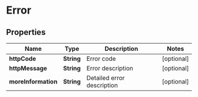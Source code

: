

# Error


## Properties

| Name | Type | Description | Notes |
|------------ | ------------- | ------------- | -------------|
|**httpCode** | **String** | Error code |  [optional] |
|**httpMessage** | **String** | Error description |  [optional] |
|**moreInformation** | **String** | Detailed error description |  [optional] |




